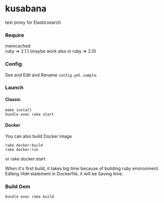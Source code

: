 kusabana
========
test proxy for Elasticsearch

### Require
memcached  
ruby => 2.1.1 (maybe work also in ruby => 2.0)

### Config
See and Edit and Rename `config.yml.sample`.

### Launch
#### Classic
    make install
    bundle exec rake start

#### Docker
You can also build Docker image
    
    rake docker:build
    rake docker:run
or
    rake docker:start

When it's first build, it takes big time because of buliding ruby environment.
Editing `FROM` statement in Dockerfile, it will be Saving time.

### Build Gem
    bundle exec rake build
